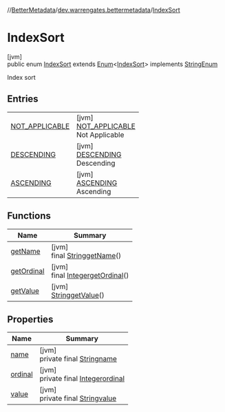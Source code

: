 //[BetterMetadata](../../../index.md)/[dev.warrengates.bettermetadata](../index.md)/[IndexSort](index.md)

# IndexSort

[jvm]\
public enum [IndexSort](index.md) extends [Enum](https://docs.oracle.com/javase/8/docs/api/java/lang/Enum.html)&lt;[IndexSort](index.md)&gt; implements [StringEnum](../-string-enum/index.md)

Index sort

## Entries

| | |
|---|---|
| [NOT_APPLICABLE](-n-o-t_-a-p-p-l-i-c-a-b-l-e/index.md) | [jvm]<br>[NOT_APPLICABLE](-n-o-t_-a-p-p-l-i-c-a-b-l-e/index.md)<br>Not Applicable |
| [DESCENDING](-d-e-s-c-e-n-d-i-n-g/index.md) | [jvm]<br>[DESCENDING](-d-e-s-c-e-n-d-i-n-g/index.md)<br>Descending |
| [ASCENDING](-a-s-c-e-n-d-i-n-g/index.md) | [jvm]<br>[ASCENDING](-a-s-c-e-n-d-i-n-g/index.md)<br>Ascending |

## Functions

| Name | Summary |
|---|---|
| [getName](get-name.md) | [jvm]<br>final [String](https://docs.oracle.com/javase/8/docs/api/java/lang/String.html)[getName](get-name.md)() |
| [getOrdinal](get-ordinal.md) | [jvm]<br>final [Integer](https://docs.oracle.com/javase/8/docs/api/java/lang/Integer.html)[getOrdinal](get-ordinal.md)() |
| [getValue](get-value.md) | [jvm]<br>[String](https://docs.oracle.com/javase/8/docs/api/java/lang/String.html)[getValue](get-value.md)() |

## Properties

| Name | Summary |
|---|---|
| [name](../-version-column-type/-i-s_-p-s-e-u-d-o_-c-o-l-u-m-n/index.md#-372974862%2FProperties%2F-1216412040) | [jvm]<br>private final [String](https://docs.oracle.com/javase/8/docs/api/java/lang/String.html)[name](../-version-column-type/-i-s_-p-s-e-u-d-o_-c-o-l-u-m-n/index.md#-372974862%2FProperties%2F-1216412040) |
| [ordinal](../-version-column-type/-i-s_-p-s-e-u-d-o_-c-o-l-u-m-n/index.md#-739389684%2FProperties%2F-1216412040) | [jvm]<br>private final [Integer](https://docs.oracle.com/javase/8/docs/api/java/lang/Integer.html)[ordinal](../-version-column-type/-i-s_-p-s-e-u-d-o_-c-o-l-u-m-n/index.md#-739389684%2FProperties%2F-1216412040) |
| [value](-a-s-c-e-n-d-i-n-g/index.md#-142721335%2FProperties%2F-1216412040) | [jvm]<br>private final [String](https://docs.oracle.com/javase/8/docs/api/java/lang/String.html)[value](-a-s-c-e-n-d-i-n-g/index.md#-142721335%2FProperties%2F-1216412040) |
